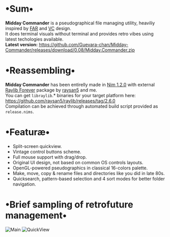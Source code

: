 # •Sum•
__Midday Commander__ is a pseudographical file managing utility, heaviliy inspired by [FAR](https://github.com/FarGroup/FarManager) and [VC](https://web.archive.org/web/20070929061041/http://www.egner-online.de/vc/en/intro.shtml) design.  
It does terminal visuals without terminal and provides retro vibes using latest techologies available.  
__Latest version:__ https://github.com/Guevara-chan/Midday-Commander/releases/download/0.08/Midday.Commander.zip

# •Reassembling•
__Midday Commander__ has been entirelly made in [Nim 1.2.0](https://nim-lang.org) with external [Raylib Forever](https://github.com/Guevara-chan/Raylib-Forever) package by [raysan5](https://github.com/raysan5) and me.  
You can get `libraylib`.* binaries for your target platform here: https://github.com/raysan5/raylib/releases/tag/2.6.0  
Compilation can be achieved through automated build script provided as `release.nims`.

# •Featuræ•
* Split-screen quickview.
* Vintage control buttons scheme.
* Full mouse support with drag/drop.
* Original UI design, not based on common OS controls layouts.
* OpenGL-powered pseudographics in classical 16-colors palette.
* Make, move, copy & rename files and directories like you did in late 80s.
* Quicksearch, pattern-based selection and 4 sort modes for better folder navigation.

# •Brief sampling of retrofuture management•
![Main](https://user-images.githubusercontent.com/8768470/79723245-16871400-82ee-11ea-8333-6add94eda3aa.png)
![QuickView](https://user-images.githubusercontent.com/8768470/80788757-a8b2d600-8b92-11ea-94df-af0d49168e74.png)
